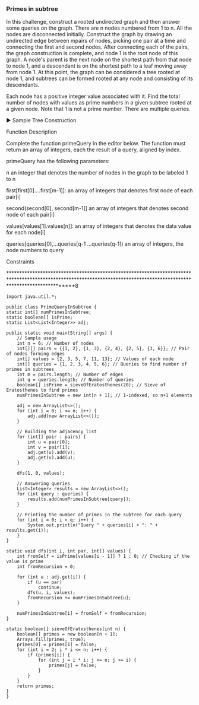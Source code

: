 ### Primes in subtree

In this challenge, construct a rooted undirected graph and then answer some queries on the graph. There are n nodes numbered from 1 to n. All the nodes are disconnected initially. Construct the graph by drawing an undirected edge between mpairs of nodes, picking one pair at a time and connecting the first and second nodes. After connecting each of the pairs, the graph construction is complete, and node 1 is the root node of this graph. A node's parent is the next node on the shortest path from that node to node 1, and a descendant is on the shortest path to a leaf moving away from node 1. At this point, the graph can be considered a tree rooted at node 1, and subtrees can be formed rooted at any node and consisting of its descendants.

Each node has a positive integer value associated with it. Find the total number of nodes with values as prime numbers in a given subtree rooted at a given node. Note that 1 is not a prime number. There are multiple queries.

► Sample Tree Construction

Function Description

Complete the function primeQuery in the editor below. The function must return an array of integers, each the result of a query, aligned by index.

primeQuery has the following parameters:

n an integer that denotes the number of nodes in the graph to be labeled 1 to n

first[first[0]....first[m-1]]: an array of integers that denotes first node of each pair[i]

second(second[0], second[m-1]] an array of integers that denotes second node of each pair[i]

values[values[1].values[n]]: an array of integers that denotes the data value for each node[i]

queries[queries[0],...queries[q-1 ...queries(q-1]) an array of integers, the node numbers to query

Constraints





***********************************************************************************************************************************************************************8

    import java.util.*;

    public class PrimeQueryInSubtree {
    static int[] numPrimesInSubtree;
    static boolean[] isPrime;
    static List<List<Integer>> adj;

    public static void main(String[] args) {
        // Sample usage
        int n = 6; // Number of nodes
        int[][] pairs = {{1, 2}, {1, 3}, {2, 4}, {2, 5}, {3, 6}}; // Pair of nodes forming edges
        int[] values = {2, 3, 5, 7, 11, 13}; // Values of each node
        int[] queries = {1, 2, 3, 4, 5, 6}; // Queries to find number of primes in subtrees
        int m = pairs.length; // Number of edges
        int q = queries.length; // Number of queries
        boolean[] isPrime = sieveOfEratosthenes(20); // Sieve of Eratosthenes to find primes
        numPrimesInSubtree = new int[n + 1]; // 1-indexed, so n+1 elements

        adj = new ArrayList<>();
        for (int i = 0; i <= n; i++) {
            adj.add(new ArrayList<>());
        }

        // Building the adjacency list
        for (int[] pair : pairs) {
            int u = pair[0];
            int v = pair[1];
            adj.get(u).add(v);
            adj.get(v).add(u);
        }

        dfs(1, 0, values);

        // Answering queries
        List<Integer> results = new ArrayList<>();
        for (int query : queries) {
            results.add(numPrimesInSubtree[query]);
        }

        // Printing the number of primes in the subtree for each query
        for (int i = 0; i < q; i++) {
            System.out.println("Query " + queries[i] + ": " + results.get(i));
        }
    }

    static void dfs(int i, int par, int[] values) {
        int fromSelf = isPrime[values[i - 1]] ? 1 : 0; // Checking if the value is prime
        int fromRecursion = 0;

        for (int u : adj.get(i)) {
            if (u == par)
                continue;
            dfs(u, i, values);
            fromRecursion += numPrimesInSubtree[u];
        }

        numPrimesInSubtree[i] = fromSelf + fromRecursion;
    }

    static boolean[] sieveOfEratosthenes(int n) {
        boolean[] primes = new boolean[n + 1];
        Arrays.fill(primes, true);
        primes[0] = primes[1] = false;
        for (int i = 2; i * i <= n; i++) {
            if (primes[i]) {
                for (int j = i * i; j <= n; j += i) {
                    primes[j] = false;
                }
            }
        }
        return primes;
    }
    }
